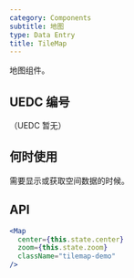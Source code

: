 ```yaml
---
category: Components
subtitle: 地图
type: Data Entry
title: TileMap
---
```


地图组件。

## UEDC 编号

（UEDC 暂无）

## 何时使用

需要显示或获取空间数据的时候。

## API

```jsx
<Map
  center={this.state.center}
  zoom={this.state.zoom}
  className="tilemap-demo"
/>
```
